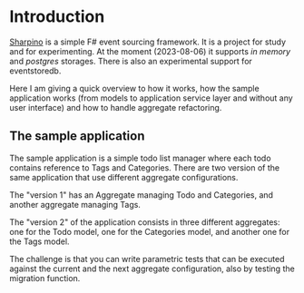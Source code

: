 # Introduction

[Sharpino](https://github.com/tonyx/Micro_ES_FSharp_Lib) is a simple F# event sourcing framework.
It is a project for study and for experimenting.
At the moment (2023-08-06) it supports _in memory_ and _postgres_ storages.
There is also an experimental support for eventstoredb.

Here I am giving a quick overview to how it works, how the sample application works (from models to application service layer and without any user interface) and how to handle aggregate refactoring.




## The sample application

The sample application is a simple todo list manager where each todo contains reference to Tags and Categories.
There are two version of the same application that use different aggregate configurations.

The "version 1" has an Aggregate managing Todo and Categories, and another aggregate managing Tags.

The "version 2" of the application consists in three different aggregates: one for the Todo model, one for the Categories model, and another one for the Tags model.

The challenge is that you can write parametric tests that can be executed against the current and the next aggregate configuration, also by testing the migration function.

